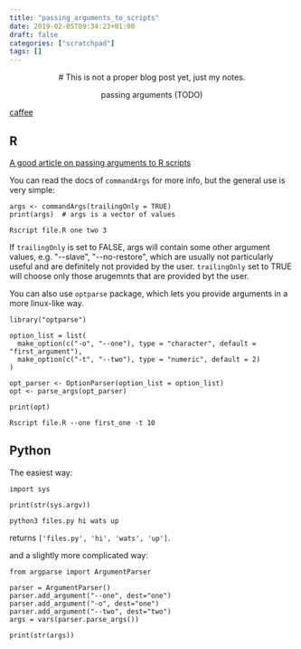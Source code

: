```yaml
---
title: "passing_arguments_to_scripts"
date: 2019-02-05T09:34:23+01:00
draft: false
categories: ["scratchpad"]
tags: []
---
```


<center>
# This is not a proper blog post yet, just my notes.

passing arguments (TODO)
</center>

[caffee](http://caffe.berkeleyvision.org/tutorial/)

## R

[A good article on passing arguments to R scripts](https://www.r-bloggers.com/passing-arguments-to-an-r-script-from-command-lines/)

You can read the docs of `commandArgs` for more info, but the general use is very simple:

```{r}
args <- commandArgs(trailingOnly = TRUE)
print(args)  # args is a vector of values
```
```{bash}
Rscript file.R one two 3
```

If `trailingOnly` is set to FALSE, args will contain some other argument values, e.g. "--slave", "--no-restore", which are usually not particularly useful and are definitely not provided by the user. `trailingOnly` set to TRUE will choose only those arugemnts that are provided byt the user.

You can also use `optparse` package, which lets you provide arguments in a more linux-like way.

```{r}
library("optparse")
 
option_list = list(
  make_option(c("-o", "--one"), type = "character", default = "first_argument"),
  make_option(c("-t", "--two"), type = "numeric", default = 2)
)
 
opt_parser <- OptionParser(option_list = option_list)
opt <- parse_args(opt_parser)

print(opt)
```

```{bash}
Rscript file.R --one first_one -t 10
```

## Python

The easiest way:

```{python}
import sys

print(str(sys.argv))
```

```
python3 files.py hi wats up
```
returns `['files.py', 'hi', 'wats', 'up']`.

and a slightly more complicated way:

```{python}
from argparse import ArgumentParser

parser = ArgumentParser()
parser.add_argument("--one", dest="one")
parser.add_argument("-o", dest="one")
parser.add_argument("--two", dest="two")
args = vars(parser.parse_args())

print(str(args))
```
